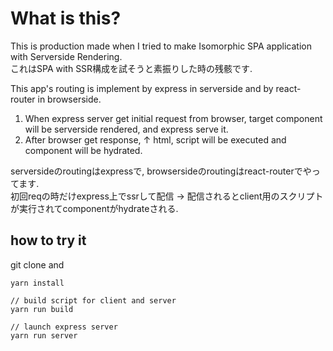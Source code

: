 # What is this?

This is production made when I tried to make Isomorphic SPA application with Serverside Rendering.  
これはSPA with SSR構成を試そうと素振りした時の残骸です.

This app's routing is implement by express in serverside and by react-router in browserside.
1. When express server get initial request from browser, target component will be serverside rendered, and express serve it.
2. After browser get response, ↑ html, script will be executed and component will be hydrated.


serversideのroutingはexpressで, browsersideのroutingはreact-routerでやってます.  
初回reqの時だけexpress上でssrして配信 -> 配信されるとclient用のスクリプトが実行されてcomponentがhydrateされる.

## how to try it

git clone and 

```
yarn install

// build script for client and server
yarn run build

// launch express server
yarn run server
```
